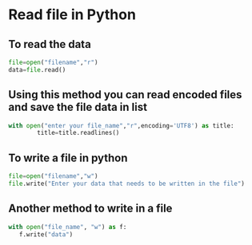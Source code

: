 # Read file in Python

## To read the data

```python
file=open("filename","r")
data=file.read()
```

## Using this method you can read encoded files and save the file data in list

```python
with open("enter your file_name","r",encoding='UTF8') as title:
        title=title.readlines() 
```

## To write a file in python

```python
file=open("filename","w")
file.write("Enter your data that needs to be written in the file")
```

## Another method to write in a file

```python
with open("file_name", "w") as f:
   f.write("data")
```
